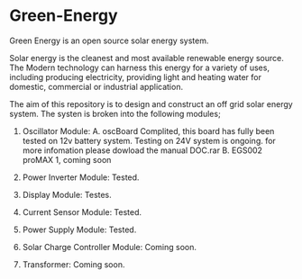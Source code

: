# Green-Energy
Green Energy is an open source solar energy system.

Solar energy is the cleanest and most available renewable energy source. The Modern technology can harness this energy for a variety of uses, including producing electricity, providing light and heating water for domestic, commercial or industrial application.

The aim of this repository is to design and construct an off grid solar energy system. The systen is broken into the following modules;
1. Oscillator Module: 
          A. oscBoard Complited, this board has fully been tested on 12v battery system. 
             Testing on 24V system is ongoing. for more infomation please dowload the manual DOC.rar
          B. EGS002 proMAX 1, coming soon
     
2. Power Inverter Module: Tested.
3. Display Module: Testes.
4. Current Sensor Module: Tested.
5. Power Supply Module: Tested.
6. Solar Charge Controller Module: Coming soon.
7. Transformer: Coming soon.








